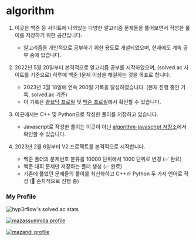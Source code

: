 # algorithm

1. 이곳은 백준 등 사이트에 나와있는 다양한 알고리즘 문제들을 풀어보면서 작성한 풀이를 저장하기 위한 공간입니다.

    * 알고리즘을 개인적으로 공부하기 위한 용도로 개설되었으며, 현재에도 계속 공부 중에 있습니다.

2. 2022년 5월 20일부터 본격적으로 알고리즘 공부를 시작하였으며, (solved.ac 사이트를 기준으로) 하루에 백준 1문제 이상을 해결하는 것을 목표로 합니다.

    * 2023년 3월 18일에 연속 200일 기록을 달성하였습니다. (현재 진행 중인 기록, solved.ac 기준)
    * 이 기록은 [솔브닥 프로필](https://solved.ac/profile/infikei) 및 [백준 프로필](https://www.acmicpc.net/user/infikei)에서 확인할 수 있습니다.

3. 이곳에서는 C++ 및 Python으로 작성한 풀이를 저장하고 있습니다.

    * Javascript로 작성한 풀이는 이곳이 아닌 [algorithm-javascript 저장소](https://github.com/infikei/algorithm-javascript)에서 확인할 수 있습니다.

4. 2023년 2월 6일부터 V2 프로젝트를 본격적으로 시작합니다.

    * 백준 폴더의 문제번호 분류를 10000 단위에서 1000 단위로 변경 (:white_check_mark: 완료)
    * 백준 대회 문제만 저장하는 폴더 생성 (:white_check_mark: 완료)
    * 기존에 풀었던 문제들의 풀이를 최신화하고 C++과 Python 두 가지 언어로 작성 (:arrows_counterclockwise: 순차적으로 진행 중)

### My Profile

![hyp3rflow's solved.ac stats](https://github-readme-solvedac.hyp3rflow.vercel.app/api/?handle=infikei)

[![mazassumnida profile](http://mazassumnida.wtf/api/v2/generate_badge?boj=infikei)](https://solved.ac/profile/infikei)

[![mazandi profile](http://mazandi.herokuapp.com/api?handle=infikei&theme=dark)](https://solved.ac/profile/infikei)
